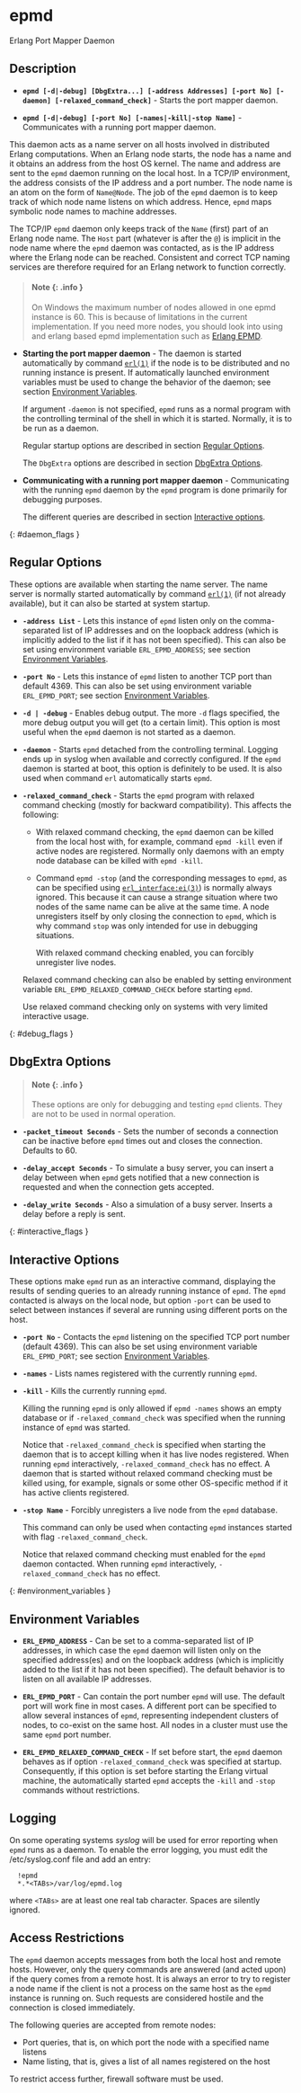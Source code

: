 <!--
%CopyrightBegin%

Copyright Ericsson AB 2023. All Rights Reserved.

Licensed under the Apache License, Version 2.0 (the "License");
you may not use this file except in compliance with the License.
You may obtain a copy of the License at

    http://www.apache.org/licenses/LICENSE-2.0

Unless required by applicable law or agreed to in writing, software
distributed under the License is distributed on an "AS IS" BASIS,
WITHOUT WARRANTIES OR CONDITIONS OF ANY KIND, either express or implied.
See the License for the specific language governing permissions and
limitations under the License.

%CopyrightEnd%
-->
# epmd

Erlang Port Mapper Daemon

## Description

- **`epmd [-d|-debug] [DbgExtra...] [-address Addresses] [-port No] [-daemon] [-relaxed_command_check]`** -
  Starts the port mapper daemon.

- **`epmd [-d|-debug] [-port No] [-names|-kill|-stop Name]`** - Communicates
  with a running port mapper daemon.

This daemon acts as a name server on all hosts involved in distributed Erlang
computations. When an Erlang node starts, the node has a name and it obtains an
address from the host OS kernel. The name and address are sent to the `epmd`
daemon running on the local host. In a TCP/IP environment, the address consists
of the IP address and a port number. The node name is an atom on the form of
`Name@Node`. The job of the `epmd` daemon is to keep track of which node name
listens on which address. Hence, `epmd` maps symbolic node names to machine
addresses.

The TCP/IP `epmd` daemon only keeps track of the `Name` (first) part of an
Erlang node name. The `Host` part (whatever is after the `@`) is implicit in the
node name where the `epmd` daemon was contacted, as is the IP address where the
Erlang node can be reached. Consistent and correct TCP naming services are
therefore required for an Erlang network to function correctly.

> #### Note {: .info }
>
> On Windows the maximum number of nodes allowed in one epmd instance is 60.
> This is because of limitations in the current implementation. If you need more
> nodes, you should look into using and erlang based epmd implementation such as
> [Erlang EPMD](https://github.com/erlang/epmd).

- **Starting the port mapper daemon** - The daemon is started automatically by
  command [`erl(1)`](erl_cmd.md) if the node is to be distributed and no running
  instance is present. If automatically launched environment variables must be
  used to change the behavior of the daemon; see section
  [Environment Variables](epmd_cmd.md#environment_variables).

  If argument `-daemon` is not specified, `epmd` runs as a normal program with
  the controlling terminal of the shell in which it is started. Normally, it is
  to be run as a daemon.

  Regular startup options are described in section
  [Regular Options](epmd_cmd.md#daemon_flags).

  The `DbgExtra` options are described in section
  [DbgExtra Options](epmd_cmd.md#debug_flags).

- **Communicating with a running port mapper daemon** - Communicating with the
  running `epmd` daemon by the `epmd` program is done primarily for debugging
  purposes.

  The different queries are described in section
  [Interactive options](epmd_cmd.md#interactive_flags).

[](){: #daemon_flags }

## Regular Options

These options are available when starting the name server. The name server is
normally started automatically by command [`erl(1)`](erl_cmd.md) (if not already
available), but it can also be started at system startup.

- **`-address List`** - Lets this instance of `epmd` listen only on the
  comma-separated list of IP addresses and on the loopback address (which is
  implicitly added to the list if it has not been specified). This can also be
  set using environment variable `ERL_EPMD_ADDRESS`; see section
  [Environment Variables](epmd_cmd.md#environment_variables).

- **`-port No`** - Lets this instance of `epmd` listen to another TCP port than
  default 4369. This can also be set using environment variable `ERL_EPMD_PORT`;
  see section [Environment Variables](epmd_cmd.md#environment_variables).

- **`-d | -debug`** - Enables debug output. The more `-d` flags specified, the
  more debug output you will get (to a certain limit). This option is most
  useful when the `epmd` daemon is not started as a daemon.

- **`-daemon`** - Starts `epmd` detached from the controlling terminal. Logging
  ends up in syslog when available and correctly configured. If the `epmd`
  daemon is started at boot, this option is definitely to be used. It is also
  used when command `erl` automatically starts `epmd`.

- **`-relaxed_command_check`** - Starts the `epmd` program with relaxed command
  checking (mostly for backward compatibility). This affects the following:

  - With relaxed command checking, the `epmd` daemon can be killed from the
    local host with, for example, command `epmd -kill` even if active nodes are
    registered. Normally only daemons with an empty node database can be killed
    with `epmd -kill`.
  - Command `epmd -stop` (and the corresponding messages to `epmd`, as can be
    specified using [`erl_interface:ei(3)`](`e:erl_interface:ei.md`)) is
    normally always ignored. This because it can cause a strange situation where
    two nodes of the same name can be alive at the same time. A node unregisters
    itself by only closing the connection to `epmd`, which is why command `stop`
    was only intended for use in debugging situations.

    With relaxed command checking enabled, you can forcibly unregister live
    nodes.

  Relaxed command checking can also be enabled by setting environment variable
  `ERL_EPMD_RELAXED_COMMAND_CHECK` before starting `epmd`.

  Use relaxed command checking only on systems with very limited interactive
  usage.

[](){: #debug_flags }

## DbgExtra Options

> #### Note {: .info }
>
> These options are only for debugging and testing `epmd` clients. They are not
> to be used in normal operation.

- **`-packet_timeout Seconds`** - Sets the number of seconds a connection can be
  inactive before `epmd` times out and closes the connection. Defaults to 60.

- **`-delay_accept Seconds`** - To simulate a busy server, you can insert a
  delay between when `epmd` gets notified that a new connection is requested and
  when the connection gets accepted.

- **`-delay_write Seconds`** - Also a simulation of a busy server. Inserts a
  delay before a reply is sent.

[](){: #interactive_flags }

## Interactive Options

These options make `epmd` run as an interactive command, displaying the results
of sending queries to an already running instance of `epmd`. The `epmd`
contacted is always on the local node, but option `-port` can be used to select
between instances if several are running using different ports on the host.

- **`-port No`** - Contacts the `epmd` listening on the specified TCP port
  number (default 4369). This can also be set using environment variable
  `ERL_EPMD_PORT`; see section
  [Environment Variables](epmd_cmd.md#environment_variables).

- **`-names`** - Lists names registered with the currently running `epmd`.

- **`-kill`** - Kills the currently running `epmd`.

  Killing the running `epmd` is only allowed if `epmd -names` shows an empty
  database or if `-relaxed_command_check` was specified when the running
  instance of `epmd` was started.

  Notice that `-relaxed_command_check` is specified when starting the daemon
  that is to accept killing when it has live nodes registered. When running
  `epmd` interactively, `-relaxed_command_check` has no effect. A daemon that is
  started without relaxed command checking must be killed using, for example,
  signals or some other OS-specific method if it has active clients registered.

- **`-stop Name`** - Forcibly unregisters a live node from the `epmd` database.

  This command can only be used when contacting `epmd` instances started with
  flag `-relaxed_command_check`.

  Notice that relaxed command checking must enabled for the `epmd` daemon
  contacted. When running `epmd` interactively, `-relaxed_command_check` has no
  effect.

[](){: #environment_variables }

## Environment Variables

- **`ERL_EPMD_ADDRESS`** - Can be set to a comma-separated list of IP addresses,
  in which case the `epmd` daemon will listen only on the specified address(es)
  and on the loopback address (which is implicitly added to the list if it has
  not been specified). The default behavior is to listen on all available IP
  addresses.

- **`ERL_EPMD_PORT`** - Can contain the port number `epmd` will use. The default
  port will work fine in most cases. A different port can be specified to allow
  several instances of `epmd`, representing independent clusters of nodes, to
  co-exist on the same host. All nodes in a cluster must use the same `epmd`
  port number.

- **`ERL_EPMD_RELAXED_COMMAND_CHECK`** - If set before start, the `epmd` daemon
  behaves as if option `-relaxed_command_check` was specified at startup.
  Consequently, if this option is set before starting the Erlang virtual
  machine, the automatically started `epmd` accepts the `-kill` and `-stop`
  commands without restrictions.

## Logging

On some operating systems _syslog_ will be used for error reporting when `epmd`
runs as a daemon. To enable the error logging, you must edit the
/etc/syslog.conf file and add an entry:

```text
  !epmd
  *.*<TABs>/var/log/epmd.log
```

where `<TABs>` are at least one real tab character. Spaces are silently ignored.

## Access Restrictions

The `epmd` daemon accepts messages from both the local host and remote hosts.
However, only the query commands are answered (and acted upon) if the query
comes from a remote host. It is always an error to try to register a node name
if the client is not a process on the same host as the `epmd` instance is
running on. Such requests are considered hostile and the connection is closed
immediately.

The following queries are accepted from remote nodes:

- Port queries, that is, on which port the node with a specified name listens
- Name listing, that is, gives a list of all names registered on the host

To restrict access further, firewall software must be used.
